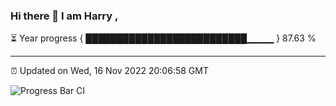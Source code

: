### Hi there 👋 I am Harry , 

⏳ Year progress { ██████████████████████████▁▁▁▁ } 87.63 %

---

⏰ Updated on Wed, 16 Nov 2022 20:06:58 GMT

![Progress Bar CI](https://github.com/duykhang68/duykhang68/workflows/Progress%20Bar%20CI/badge.svg)
